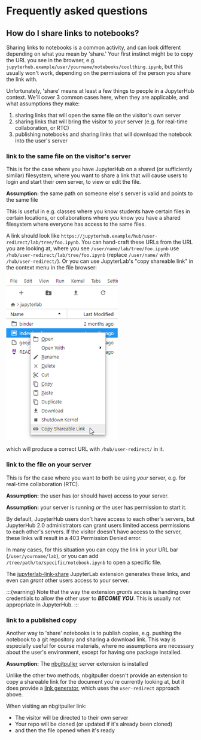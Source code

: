 # Frequently asked questions

## How do I share links to notebooks?

Sharing links to notebooks is a common activity,
and can look different depending on what you mean by 'share.'
Your first instinct might be to copy the URL you see in the browser,
e.g. `jupyterhub.example/user/yourname/notebooks/coolthing.ipynb`,
but this usually won't work, depending on the permissions of the person you share the link with.

Unfortunately, 'share' means at least a few things to people in a JupyterHub context.
We'll cover 3 common cases here, when they are applicable, and what assumptions they make:

1. sharing links that will open the same file on the visitor's own server
2. sharing links that will bring the visitor to _your_ server (e.g. for real-time collaboration, or RTC)
3. publishing notebooks and sharing links that will download the notebook into the user's server

### link to the same file on the visitor's server

This is for the case where you have JupyterHub on a shared (or sufficiently similar) filesystem, where you want to share a link that will cause users to login and start their _own_ server, to view or edit the file.

**Assumption:** the same path on someone else's server is valid and points to the same file

This is useful in e.g. classes where you know students have certain files in certain locations, or collaborations where you know you have a shared filesystem where everyone has access to the same files.

A link should look like `https://jupyterhub.example/hub/user-redirect/lab/tree/foo.ipynb`.
You can hand-craft these URLs from the URL you are looking at, where you see `/user/name/lab/tree/foo.ipynb` use `/hub/user-redirect/lab/tree/foo.ipynb` (replace `/user/name/` with `/hub/user-redirect/`).
Or you can use JupyterLab's "copy shareable link" in the context menu in the file browser:

![copy shareable link in JupyterLab](../images/shareable_link.webp)

which will produce a correct URL with `/hub/user-redirect/` in it.

### link to the file on your server

This is for the case where you want to both be using _your_ server, e.g. for real-time collaboration (RTC).

**Assumption:** the user has (or should have) access to your server.

**Assumption:** your server is running _or_ the user has permission to start it.

By default, JupyterHub users don't have access to each other's servers, but JupyterHub 2.0 administrators can grant users limited access permissions to each other's servers.
If the visitor doesn't have access to the server, these links will result in a 403 Permission Denied error.

In many cases, for this situation you can copy the link in your URL bar (`/user/yourname/lab`), or you can add `/tree/path/to/specific/notebook.ipynb` to open a specific file.

The [jupyterlab-link-share] JupyterLab extension generates these links, and even can _grant_ other users access to your server.

[jupyterlab-link-share]: https://github.com/jupyterlab-contrib/jupyterlab-link-share

:::{warning}
Note that the way the extension _grants_ access is handing over credentials to allow the other user to **_BECOME YOU_**.
This is usually not appropriate in JupyterHub.
:::

### link to a published copy

Another way to 'share' notebooks is to publish copies, e.g. pushing the notebook to a git repository and sharing a download link.
This way is especially useful for course materials,
where no assumptions are necessary about the user's environment,
except for having one package installed.

**Assumption:** The [nbgitpuller](inv:nbgitpuller#index) server extension is installed

Unlike the other two methods, nbgitpuller doesn't provide an extension to copy a shareable link for the document you're currently looking at,
but it does provide a [link generator](inv:nbgitpuller#link),
which uses the `user-redirect` approach above.

When visiting an nbgitpuller link:

- The visitor will be directed to their own server
- Your repo will be cloned (or updated if it's already been cloned)
- and then the file opened when it's ready

[nbgitpuller]: https://nbgitpuller.readthedocs.io
[nbgitpuller-link]: https://nbgitpuller.readthedocs.io/en/latest/link.html
